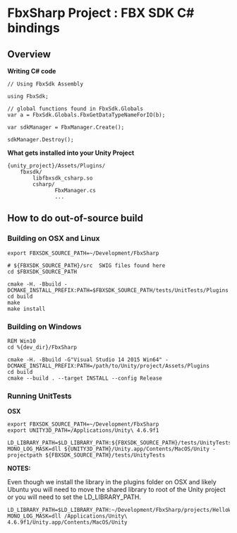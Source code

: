 # FbxSharp Project : FBX SDK C# bindings

## Overview

**Writing C# code**
```
// Using FbxSdk Assembly

using FbxSdk;

// global functions found in FbxSdk.Globals
var a = FbxSdk.Globals.FbxGetDataTypeNameForIO(b);

var sdkManager = FbxManager.Create();

sdkManager.Destroy();
```

**What gets installed into your Unity Project**
```
{unity_project}/Assets/Plugins/
    fbxsdk/
        libfbxsdk_csharp.so
        csharp/
               FbxManager.cs
               ...
```               

## How to do out-of-source build

### Building on OSX and Linux
```
export FBXSDK_SOURCE_PATH=~/Development/FbxSharp

# ${FBXSDK_SOURCE_PATH}/src  SWIG files found here
cd $FBXSDK_SOURCE_PATH

cmake -H. -Bbuild -DCMAKE_INSTALL_PREFIX:PATH=$FBXSDK_SOURCE_PATH/tests/UnitTests/Plugins
cd build
make 
make install
```

### Building on Windows 
```
REM Win10
cd %{dev_dir}/FbxSharp

cmake -H. -Bbuild -G"Visual Studio 14 2015 Win64" -DCMAKE_INSTALL_PREFIX:PATH=/path/to/Unity/project/Assets/Plugins
cd build
cmake --build . --target INSTALL --config Release
```

### Running UnitTests

**OSX**
```
export FBXSDK_SOURCE_PATH=~/Development/FbxSharp
export UNITY3D_PATH=/Applications/Unity\ 4.6.9f1

LD_LIBRARY_PATH=$LD_LIBRARY_PATH:${FBXSDK_SOURCE_PATH}/tests/UnityTests/Assets/Plugins/fbxsdk MONO_LOG_MASK=dll ${UNITY3D_PATH}/Unity.app/Contents/MacOS/Unity -projectpath ${FBXSDK_SOURCE_PATH}/tests/UnityTests
```

**NOTES:**

Even though we install the library in the plugins folder on OSX and likely Ubuntu you will need to move the shared library to root of the Unity project or you will need to set the LD_LIBRARY_PATH.

```
LD_LIBRARY_PATH=$LD_LIBRARY_PATH:~/Development/FbxSharp/projects/HelloWorldSWIG/Assets/Editor MONO_LOG_MASK=dll /Applications/Unity\ 4.6.9f1/Unity.app/Contents/MacOS/Unity
```

